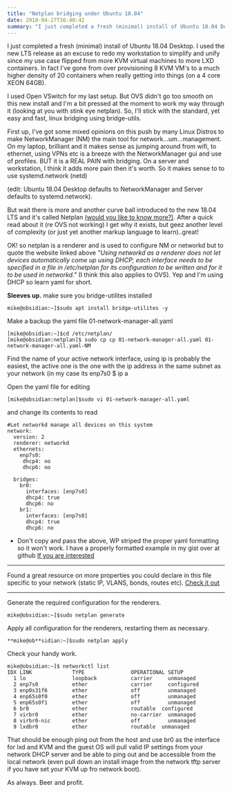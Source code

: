 ```yaml
---
title: "Netplan bridging under Ubuntu 18.04"
date: 2018-04-27T16:40:42
summary: "I just completed a fresh (minimal) install of Ubuntu 18.04 Desktop. I used the new LTS release as an excuse to redo my workstation to simplify and unify since my..."
---
```


I just completed a fresh (minimal) install of Ubuntu 18.04 Desktop. I used the new LTS release as an excuse to redo my workstation to simplify and unify since my use case flipped from more KVM virtual machines to more LXD containers. In fact I've gone from over provisioning 8 KVM VM's to a much higher density of 20 containers when really getting into things (on a 4 core XEON 64GB).

I used Open VSwitch for my last setup. But OVS didn't go too smooth on this new install and I'm a bit pressed at the moment to work my way through it (looking at you with stink eye netplan). So, I'll stick with the standard, yet easy and fast, linux bridging using bridge-utils.

First up, I've got some mixed opinions on this push by many Linux Distros to make NetworkManager (NM) the main tool for network...um...management. On my laptop, brilliant and it makes sense as jumping around from wifi, to ethernet, using VPNs etc is a breeze with the NetworkManager gui and use of profiles. BUT it is a REAL PAIN with bridging. On a server and workstation, I think it adds more pain then it's worth. So it makes sense to to use systemd.network (netd)

(edit: Ubuntu 18.04 Desktop defaults to NetworkManager and Server defaults to systemd.network).

But wait there is more and another curve ball introduced to the new 18.04 LTS and it's called Netplan [(would you like to know more?)](https://netplan.io/). After a quick read about it (re OVS not working) I get why it exists, but geez another level of complexity (or just yet another markup language to learn)..great!

OK! so netplan is a renderer and is used to configure NM or networkd but to quote the website linked above *"Using networkd as a renderer does not let devices automatically come up using DHCP; each interface needs to be specified in a file in /etc/netplan for its configuration to be written and for it to be used in networkd."* (I think this also applies to OVS). Yep and I'm using DHCP so learn yaml for short.

**Sleeves up.**
make sure you bridge-utilites installed

```
mike@obsidian:~]$sudo apt install bridge-utilites -y
```

Make a backup the yaml file 01-network-manager-all.yaml

```
[mike@obsidian:~]$cd /etc/netplan/
[mike@obsidian:netplan]$ sudo cp cp 01-network-manager-all.yaml 01-network-manager-all.yaml-NM
```

Find the name of your active network interface, using ip is probably the easiest, the active one is the one with the ip address in the same subnet as your network (in my case its enp7s0
$ ip a

Open the yaml file for editing

```
[mike@obsidian:netplan]$sudo vi 01-network-manager-all.yaml
```

and change its contents to read

```
#Let networkd manage all devices on this system
network:
  version: 2
  renderer: networkd
  ethernets:
    enp7s0:
     dhcp4: no
     dhcp6: no

  bridges:
    br0:
      interfaces: [enp7s0]
      dhcp4: true 
      dhcp6: no 
    br1:
      interfaces: [enp7s0]
      dhcp4: true
      dhcp6: no

```

* Don't copy and pass the above, WP striped the proper yaml formatting so it won't work. I have a properly formatted example in my gist over at github [If you are interested](https://gist.github.com/mikewebb70/c46be8216e8f1594b1077f3d5220c22b)


---



Found a great resource on more properties you could declare in this file specific to your network (static IP, VLANS, bonds, routes etc). [Check it out](https://cloudinit.readthedocs.io/en/latest/topics/network-config-format-v2.html#examples)


---



Generate the required configuration for the renderers.

```
mike@obsidian:~]$sudo netplan generate
```

Apply all configuration for the renderers, restarting them as necessary.

```
**mike@ob**sidian:~]$sudo netplan apply
```

Check your handy work.

```
mike@obsidian:~]$ networkctl list
IDX LINK             TYPE               OPERATIONAL SETUP     
  1 lo               loopback           carrier     unmanaged 
  2 enp7s0           ether              carrier     configured
  3 enp0s31f6        ether              off         unmanaged 
  4 enp65s0f0        ether              off         unmanaged 
  5 enp65s0f1        ether              off         unmanaged 
  6 br0              ether              routable  configured
  7 virbr0           ether              no-carrier  unmanaged 
  8 virbr0-nic       ether              off         unmanaged 
  9 lxdbr0           ether              routable  unmanaged 

```

That should be enough ping out from the host and use br0 as the interface for lxd and KVM and the guest OS will pull valid IP settings from your network DHCP server and be able to ping out and be accessible from the local network (even pull down an install image from the network tftp server if you have set your KVM up fro network boot).

As always. Beer and profit.